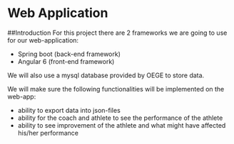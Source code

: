 # Web Application

##Introduction
For this project there are 2 frameworks we are going to use for our web-application:

- Spring boot (back-end framework)
- Angular 6 (front-end framework)

We will also use a mysql database provided by OEGE to store data.

We will make sure the following functionalities will be implemented on the web-app:
- ability to export data into json-files
- ability for the coach and athlete to see the performance of the athlete
- ability to see improvement of the athlete and what might have affected his/her performance
